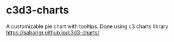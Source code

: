 # c3d3-charts
A customizable pie chart with tooltips. Done using c3 charts library
https://sabarigr.github.io/c3d3-charts/

